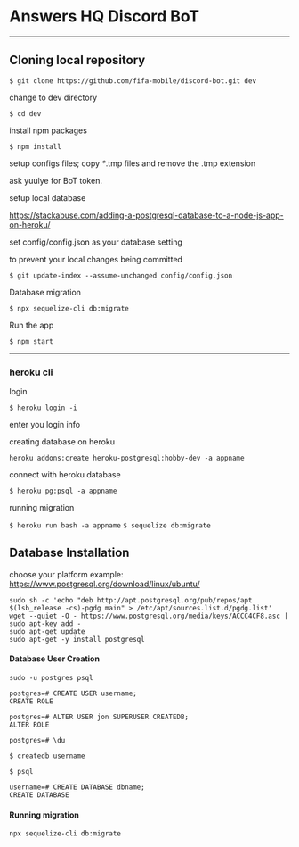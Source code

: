 # Answers HQ Discord BoT


---

## Cloning local repository

`$ git clone https://github.com/fifa-mobile/discord-bot.git dev`

change to dev directory

`$ cd dev`

install npm packages

`$ npm install`

setup configs files; copy _*_.tmp files and remove the .tmp extension

ask yuulye for BoT token.

setup local database

https://stackabuse.com/adding-a-postgresql-database-to-a-node-js-app-on-heroku/

set config/config.json as your database setting

to prevent your local changes being committed

`$ git update-index --assume-unchanged config/config.json`

Database migration

`$ npx sequelize-cli db:migrate`

Run the app

`$ npm start`

---

### heroku cli

login

`$ heroku login -i`

enter you login info

creating database on heroku

`heroku addons:create heroku-postgresql:hobby-dev -a appname`

connect with heroku database

`$ heroku pg:psql -a appname`

running migration

`$ heroku run bash -a appname`
`$ sequelize db:migrate`


## Database Installation

choose your platform example: https://www.postgresql.org/download/linux/ubuntu/

```
sudo sh -c 'echo "deb http://apt.postgresql.org/pub/repos/apt $(lsb_release -cs)-pgdg main" > /etc/apt/sources.list.d/pgdg.list'
wget --quiet -O - https://www.postgresql.org/media/keys/ACCC4CF8.asc | sudo apt-key add -
sudo apt-get update
sudo apt-get -y install postgresql
```

#### Database User Creation

```
sudo -u postgres psql

postgres=# CREATE USER username;
CREATE ROLE

postgres=# ALTER USER jon SUPERUSER CREATEDB;
ALTER ROLE

postgres=# \du

$ createdb username

$ psql

username=# CREATE DATABASE dbname;
CREATE DATABASE
```

#### Running migration

```
npx sequelize-cli db:migrate
```




